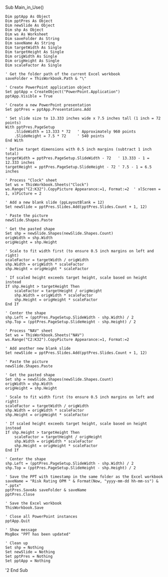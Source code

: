Sub Main_in_Use()

    Dim pptApp As Object
    Dim pptPres As Object
    Dim newSlide As Object
    Dim shp As Object
    Dim ws As Worksheet
    Dim saveFolder As String
    Dim saveName As String
    Dim targetWidth As Single
    Dim targetHeight As Single
    Dim origWidth As Single
    Dim origHeight As Single
    Dim scaleFactor As Single
    
    ' Get the folder path of the current Excel workbook
    saveFolder = ThisWorkbook.Path & "\"
    
    ' Create PowerPoint application object
    Set pptApp = CreateObject("PowerPoint.Application")
    pptApp.Visible = True
    
    ' Create a new PowerPoint presentation
    Set pptPres = pptApp.Presentations.Add
    
    ' Set slide size to 13.333 inches wide x 7.5 inches tall (1 inch = 72 points)
    With pptPres.PageSetup
        .SlideWidth = 13.333 * 72   ' Approximately 960 points
        .SlideHeight = 7.5 * 72     ' 540 points
    End With
    
    ' Define target dimensions with 0.5 inch margins (subtract 1 inch total)
    targetWidth = pptPres.PageSetup.SlideWidth - 72   ' 13.333 - 1 = 12.333 inches
    targetHeight = pptPres.PageSetup.SlideHeight - 72 ' 7.5 - 1 = 6.5 inches
    
    ' Process "Clock" sheet
    Set ws = ThisWorkbook.Sheets("Clock")
    ws.Range("C2:K32").CopyPicture Appearance:=1, Format:=2  ' xlScreen = 1, xlPicture = 2
    
    ' Add a new blank slide (ppLayoutBlank = 12)
    Set newSlide = pptPres.Slides.Add(pptPres.Slides.Count + 1, 12)
    
    ' Paste the picture
    newSlide.Shapes.Paste
    
    ' Get the pasted shape
    Set shp = newSlide.Shapes(newSlide.Shapes.Count)
    origWidth = shp.Width
    origHeight = shp.Height
    
    ' Scale to fit width first (to ensure 0.5 inch margins on left and right)
    scaleFactor = targetWidth / origWidth
    shp.Width = origWidth * scaleFactor
    shp.Height = origHeight * scaleFactor
    
    ' If scaled height exceeds target height, scale based on height instead
    If shp.Height > targetHeight Then
        scaleFactor = targetHeight / origHeight
        shp.Width = origWidth * scaleFactor
        shp.Height = origHeight * scaleFactor
    End If
    
    ' Center the shape
    shp.Left = (pptPres.PageSetup.SlideWidth - shp.Width) / 2
    shp.Top = (pptPres.PageSetup.SlideHeight - shp.Height) / 2
    
    ' Process "NAV" sheet
    Set ws = ThisWorkbook.Sheets("NAV")
    ws.Range("C2:K32").CopyPicture Appearance:=1, Format:=2
    
    ' Add another new blank slide
    Set newSlide = pptPres.Slides.Add(pptPres.Slides.Count + 1, 12)
    
    ' Paste the picture
    newSlide.Shapes.Paste
    
    ' Get the pasted shape
    Set shp = newSlide.Shapes(newSlide.Shapes.Count)
    origWidth = shp.Width
    origHeight = shp.Height
    
    ' Scale to fit width first (to ensure 0.5 inch margins on left and right)
    scaleFactor = targetWidth / origWidth
    shp.Width = origWidth * scaleFactor
    shp.Height = origHeight * scaleFactor
    
    ' If scaled height exceeds target height, scale based on height instead
    If shp.Height > targetHeight Then
        scaleFactor = targetHeight / origHeight
        shp.Width = origWidth * scaleFactor
        shp.Height = origHeight * scaleFactor
    End If
    
    ' Center the shape
    shp.Left = (pptPres.PageSetup.SlideWidth - shp.Width) / 2
    shp.Top = (pptPres.PageSetup.SlideHeight - shp.Height) / 2
    
    ' Save the PPT with timestamp in the same folder as the Excel workbook
    saveName = "Risk Rating OPM " & Format(Now, "yyyy-mm-dd hh-mm-ss") & ".pptx"
    pptPres.SaveAs saveFolder & saveName
    pptPres.Close
    
    ' Save the Excel workbook
    ThisWorkbook.Save
    
    ' Close all PowerPoint instances
    pptApp.Quit
    
    ' Show message
    MsgBox "PPT has been updated"
    
    ' Clean up
    Set shp = Nothing
    Set newSlide = Nothing
    Set pptPres = Nothing
    Set pptApp = Nothing
'2
End Sub
